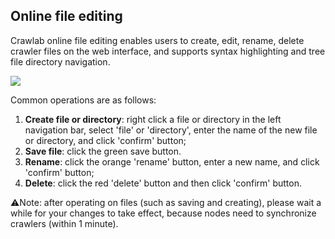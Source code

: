 ## Online file editing

Crawlab online file editing enables users to create, edit, rename, delete crawler files on the web interface, and supports syntax highlighting and tree file directory navigation.

![](http://static-docs.crawlab.cn/file-edit.png)

Common operations are as follows:

1. **Create file or directory**: right click a file or directory in the left navigation bar, select 'file' or 'directory', enter the name of the new file or directory, and click 'confirm' button;
2. **Save file**: click the green save button.
3. **Rename**: click the orange 'rename' button, enter a new name, and click 'confirm' button;
4. **Delete**: click the red 'delete' button and then click 'confirm' button.

⚠️Note: after operating on files (such as saving and creating), please wait a while for your changes to take effect, because nodes need to synchronize crawlers (within 1 minute).